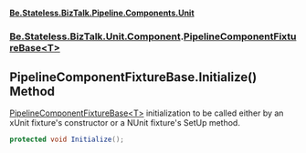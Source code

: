 #### [Be.Stateless.BizTalk.Pipeline.Components.Unit](README.md 'README')
### [Be.Stateless.BizTalk.Unit.Component](Be.Stateless.BizTalk.Unit.Component.md 'Be.Stateless.BizTalk.Unit.Component').[PipelineComponentFixtureBase&lt;T&gt;](PipelineComponentFixtureBase_T_.md 'Be.Stateless.BizTalk.Unit.Component.PipelineComponentFixtureBase<T>')

## PipelineComponentFixtureBase<T>.Initialize() Method

[PipelineComponentFixtureBase&lt;T&gt;](PipelineComponentFixtureBase_T_.md 'Be.Stateless.BizTalk.Unit.Component.PipelineComponentFixtureBase<T>') initialization to be called either by an xUnit fixture's constructor or
            a NUnit fixture's SetUp method.

```csharp
protected void Initialize();
```